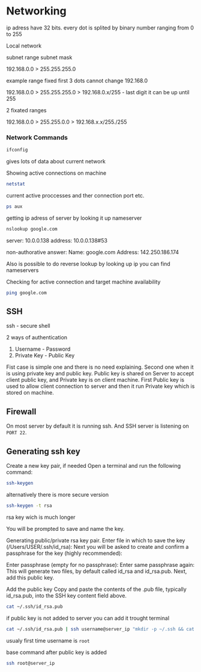 # Networking


ip adress have 32 bits. every dot is splited by binary number ranging from 0 to 255


Local network

subnet range  subnet mask

192.168.0.0 > 255.255.255.0

example range               fixed first 3 dots cannot change 192.168.0

192.168.0.0 > 255.255.255.0 > 192.168.0.x/255 -  last digit it can be up until 255

2 fixated ranges

192.168.0.0 > 255.255.0.0  > 192.168.x.x/255./255

### Network Commands

```bash
ifconfig
```
gives lots of data about current network

Showing active connections on machine
```bash
netstat
```
current active proccesses and ther connection port etc.
```bash
ps aux
```

getting ip adress of server by looking it up nameserver
```bash
nslookup google.com
```
>>> 
server:     10.0.0.138
address:    10.0.0.138#53

non-authorative answer:
Name:       google.com
Address: 142.250.186.174

Also is possible to do reverse lookup by looking up ip you can find nameservers

Checking for active connection and target machine availability
```bash
ping google.com
```

## SSH

ssh - secure shell

2 ways of authentication

1. Username - Password
2. Private Key - Public Key

Fist case is simple one and there is no need explaining.
Second one when it is using private key and public key. 
Public key is shared on Server to accept client public key, and Private key is on client machine.
First Public key is used to allow client connection to server and then it run Private key which is stored on machine.


## Firewall

On most server by default it is running ssh.
And SSH server is listening on `PORT 22`.


## Generating ssh key

Create a new key pair, if needed
Open a terminal and run the following command:
```bash
ssh-keygen
```

alternatively there is more secure version
```bash
ssh-keygen -t rsa
```
rsa key wich is much longer

You will be prompted to save and name the key.

Generating public/private rsa key pair.
Enter file in which to save the key (/Users/USER/.ssh/id_rsa):
Next you will be asked to create and confirm a passphrase for the key (highly recommended):

Enter passphrase (empty for no passphrase):
Enter same passphrase again:
This will generate two files, by default called id_rsa and id_rsa.pub. Next, add this public key.

Add the public key
Copy and paste the contents of the .pub file, typically id_rsa.pub, into the SSH key content field above.
```bash
cat ~/.ssh/id_rsa.pub
```

if public key is not added to server you can add it trought terminal
```bash
cat ~/.ssh/id_rsa.pub | ssh username@server_ip "mkdir -p ~/.ssh && cat >> ~/.ssh/authorized_keys && chmod 600 ~/.ssh/authorized_keys"
```
usualy first time username is `root`

base command after public key is added
```bash
ssh root@server_ip
```





